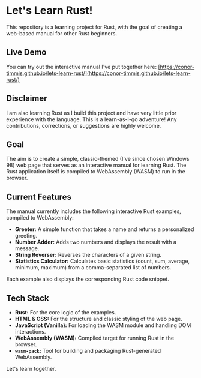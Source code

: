 # Let's Learn Rust!

This repository is a learning project for Rust, with the goal of creating a web-based manual for other Rust beginners.

## Live Demo

You can try out the interactive manual I've put together here: [https://conor-timmis.github.io/lets-learn-rust/](https://conor-timmis.github.io/lets-learn-rust/)

## Disclaimer

I am also learning Rust as I build this project and have very little prior experience with the language. This is a learn-as-I-go adventure! Any contributions, corrections, or suggestions are highly welcome.

## Goal

The aim is to create a simple, classic-themed (I've since chosen Windows 98) web page that serves as an interactive manual for learning Rust. The Rust application itself is compiled to WebAssembly (WASM) to run in the browser.

## Current Features

The manual currently includes the following interactive Rust examples, compiled to WebAssembly:

*   **Greeter:** A simple function that takes a name and returns a personalized greeting.
*   **Number Adder:** Adds two numbers and displays the result with a message.
*   **String Reverser:** Reverses the characters of a given string.
*   **Statistics Calculator:** Calculates basic statistics (count, sum, average, minimum, maximum) from a comma-separated list of numbers.

Each example also displays the corresponding Rust code snippet.

## Tech Stack

*   **Rust:** For the core logic of the examples.
*   **HTML & CSS:** For the structure and classic styling of the web page.
*   **JavaScript (Vanilla):** For loading the WASM module and handling DOM interactions.
*   **WebAssembly (WASM):** Compiled target for running Rust in the browser.
*   **`wasm-pack`:** Tool for building and packaging Rust-generated WebAssembly.

Let's learn together. 
